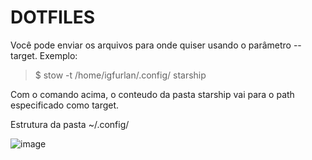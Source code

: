 # DOTFILES

Você pode enviar os arquivos para onde quiser usando o parâmetro --target. Exemplo:
> $ stow -t /home/igfurlan/.config/ starship

Com o comando acima, o conteudo da pasta starship vai para o path especificado como target.

Estrutura da pasta ~/.config/

![image](https://github.com/user-attachments/assets/84b041e4-0726-4b06-9105-89b48d051a71)
